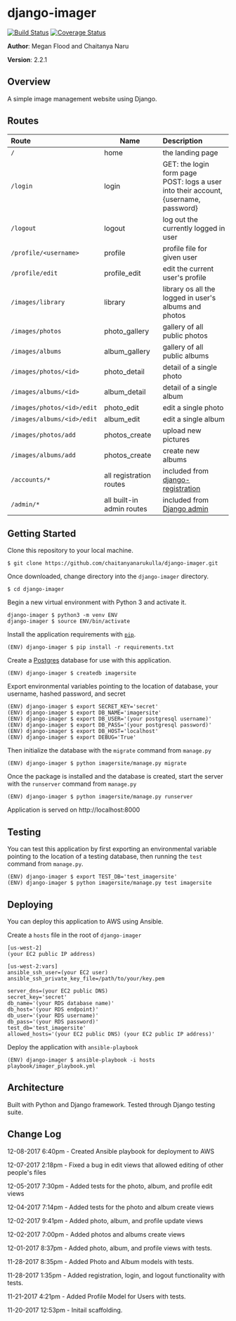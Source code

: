 # django-imager

[![Build Status](https://travis-ci.org/chaitanyanarukulla/django-imager.svg?branch=master)](https://travis-ci.org/chaitanyanarukulla/django-imager)
[![Coverage Status](https://coveralls.io/repos/github/chaitanyanarukulla/django-imager/badge.svg?branch=master)](https://coveralls.io/github/chaitanyanarukulla/django-imager?branch=master)

**Author**: Megan Flood and Chaitanya Naru

**Version**: 2.2.1

## Overview
A simple image management website using Django.

## Routes
| Route | Name | Description |
|:--|--|:--|
|`/`|home|the landing page|
|`/login`|login|GET: the login form page<br>POST: logs a user into their account, {username, password}|
|`/logout`|logout|log out the currently logged in user|
|`/profile/<username>`|profile|profile file for given user|
|`/profile/edit`|profile_edit| edit the current user's profile|
|`/images/library`|library|library os all the logged in user's albums and photos|
|`/images/photos`|photo_gallery|gallery of all public photos|
|`/images/albums`|album_gallery|gallery of all public albums|
|`/images/photos/<id>`|photo_detail|detail of a single photo|
|`/images/albums/<id>`|album_detail|detail of a single album|
|`/images/photos/<id>/edit`|photo_edit|edit a single photo|
|`/images/albums/<id>/edit`|album_edit|edit a single album|
|`/images/photos/add`|photos_create|upload new pictures|
|`/images/albums/add`|photos_create|create new albums|
|`/accounts/*`|all registration routes| included from [django-registration](http://django-registration.readthedocs.io/en/stable/index.html)|
|`/admin/*`|all built-in admin routes| included from [Django admin](https://docs.djangoproject.com/en/1.11/ref/contrib/admin/#reversing-admin-urls)|

## Getting Started

Clone this repository to your local machine.
```
$ git clone https://github.com/chaitanyanarukulla/django-imager.git
```

Once downloaded, change directory into the `django-imager` directory.
```
$ cd django-imager
```

Begin a new virtual environment with Python 3 and activate it.
```
django-imager $ python3 -m venv ENV
django-imager $ source ENV/bin/activate
```

Install the application requirements with [`pip`](https://pip.pypa.io/en/stable/installing/).
```
(ENV) django-imager $ pip install -r requirements.txt
```

Create a [Postgres](https://wiki.postgresql.org/wiki/Detailed_installation_guides) database for use with this application.
```
(ENV) django-imager $ createdb imagersite
```

Export environmental variables pointing to the location of database, your username, hashed password, and secret
```
(ENV) django-imager $ export SECRET_KEY='secret'
(ENV) django-imager $ export DB_NAME='imagersite'
(ENV) django-imager $ export DB_USER='(your postgresql username)'
(ENV) django-imager $ export DB_PASS='(your postgresql password)'
(ENV) django-imager $ export DB_HOST='localhost'
(ENV) django-imager $ export DEBUG='True'
```

Then initialize the database with the `migrate` command from `manage.py`
```
(ENV) django-imager $ python imagersite/manage.py migrate
```

Once the package is installed and the database is created, start the server with the `runserver` command from `manage.py`
```
(ENV) django-imager $ python imagersite/manage.py runserver
```

Application is served on http://localhost:8000

## Testing
You can test this application by first exporting an environmental variable pointing to the location of a testing database, then running the `test` command from `manage.py`.
```
(ENV) django-imager $ export TEST_DB='test_imagersite'
(ENV) django-imager $ python imagersite/manage.py test imagersite
```

## Deploying
You can deploy this application to AWS using Ansible.

Create a `hosts` file in the root of `django-imager`
```
[us-west-2]
(your EC2 public IP address)

[us-west-2:vars]
ansible_ssh_user=(your EC2 user)
ansible_ssh_private_key_file=/path/to/your/key.pem

server_dns=(your EC2 public DNS)
secret_key='secret'
db_name='(your RDS database name)'
db_host='(your RDS endpoint)'
db_user='(your RDS username)'
db_pass='(your RDS password)'
test_db='test_imagersite'
allowed_hosts='(your EC2 public DNS) (your EC2 public IP address)'
```

Deploy the application with `ansible-playbook`
```
(ENV) django-imager $ ansible-playbook -i hosts playbook/imager_playbook.yml
```

## Architecture
Built with Python and Django framework. Tested through Django testing suite.

## Change Log

12-08-2017 6:40pm - Created Ansible playbook for deployment to AWS

12-07-2017 2:18pm - Fixed a bug in edit views that allowed editing of other people's files

12-05-2017 7:30pm - Added tests for the photo, album, and profile edit views

12-04-2017 7:14pm - Added tests for the photo and album create views

12-02-2017 9:41pm - Added photo, album, and profile update views

12-02-2017 7:00pm - Added photos and albums create views

12-01-2017 8:37pm - Added photo, album, and profile views with tests.

11-28-2017 8:35pm - Added Photo and Album models with tests.

11-28-2017 1:35pm - Added registration, login, and logout functionality with tests.

11-21-2017 4:21pm - Added Profile Model for Users with tests.

11-20-2017 12:53pm - Initail scaffolding.
